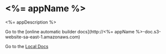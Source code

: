 # <%= appName %>

<%= appDescription %>

Go to the [online automatic builder docs](http://<%= appName %>-doc.s3-website-sa-east-1.amazonaws.com)

Go to the [Local Docs](./docs/index.md)
